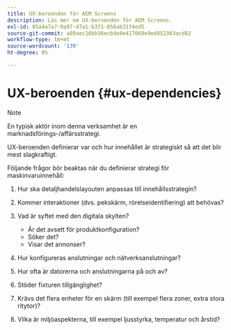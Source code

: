 ```yaml
---
title: UX-beroenden för AEM Screens
description: Läs mer om UX-beroenden för AEM Screens.
exl-id: 05a4a7a7-0a97-47a1-b371-056ab31f4ed5
source-git-commit: a89aec16bb36ecbde8e417069e9ed852363acd82
workflow-type: tm+mt
source-wordcount: '139'
ht-degree: 0%

---
```


# UX-beroenden {#ux-dependencies}

>[!NOTE]
>
>En typisk aktör inom denna verksamhet är en marknadsförings-/affärsstrategi.

UX-beroenden definierar var och hur innehållet är strategiskt så att det blir mest slagkraftigt.

Följande frågor bör beaktas när du definierar strategi för maskinvaruinnehåll:

1. Hur ska detaljhandelslayouten anpassas till innehållsstrategin?

1. Kommer interaktioner (dvs. pekskärm, rörelseidentifiering) att behövas?

1. Vad är syftet med den digitala skylten?

   * Är det avsett för produktkonfiguration?
   * Söker det?
   * Visar det annonser?

1. Hur konfigureras anslutningar och nätverksanslutningar?

1. Hur ofta är datorerna och anslutningarna på och av?

1. Stöder fixturen tillgänglighet?

1. Krävs det flera enheter för en skärm (till exempel flera zoner, extra stora ritytor)?

1. Vilka är miljöaspekterna, till exempel ljusstyrka, temperatur och årstid?

